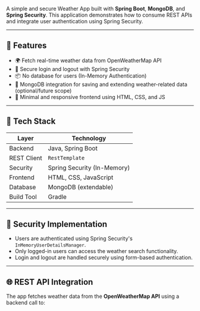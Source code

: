 A simple and secure Weather App built with **Spring Boot**, **MongoDB**, and **Spring Security**. This application demonstrates how to consume REST APIs and integrate user authentication using Spring Security.

---

## 🔧 Features

- 🌍 Fetch real-time weather data from OpenWeatherMap API
- 🔐 Secure login and logout with Spring Security
- 📦 No database for users (In-Memory Authentication)
- 🌱 MongoDB integration for saving and extending weather-related data (optional/future scope)
- 🎨 Minimal and responsive frontend using HTML, CSS, and JS

---

## 🚀 Tech Stack

| Layer         | Technology              |
|---------------|--------------------------|
| Backend       | Java, Spring Boot        |
| REST Client   | `RestTemplate`           |
| Security      | Spring Security (In-Memory) |
| Frontend      | HTML, CSS, JavaScript    |
| Database      | MongoDB (extendable)     |
| Build Tool    | Gradle                   |

---

## 🔐 Security Implementation

- Users are authenticated using Spring Security's `InMemoryUserDetailsManager`.
- Only logged-in users can access the weather search functionality.
- Login and logout are handled securely using form-based authentication.

---

## 🌐 REST API Integration

The app fetches weather data from the **OpenWeatherMap API** using a backend call to:
